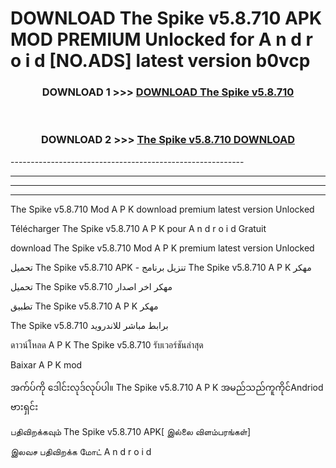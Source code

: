 # DOWNLOAD The Spike v5.8.710 APK MOD PREMIUM Unlocked for A n d r o i d [NO.ADS] latest version b0vcp 



<div align="center">

<h3>DOWNLOAD 1 >>> <a href="https://getmod2.web.app/?judul=The Spike v5.8.710">DOWNLOAD The Spike v5.8.710</a></h3><br>

<h3>DOWNLOAD 2 >>> <a href="https://getmod2.web.app/?judul=The Spike v5.8.710">The Spike v5.8.710 DOWNLOAD </a></h3>

</div>
----------------------------------------------------------

----------------------------------------------------------

----------------------------------------------------------

----------------------------------------------------------

The Spike v5.8.710 Mod A P K download premium latest version Unlocked

Télécharger The Spike v5.8.710 A P K pour A n d r o i d Gratuit

download The Spike v5.8.710 Mod A P K premium latest version Unlocked

تحميل The Spike v5.8.710 APK - تنزيل برنامج The Spike v5.8.710 A P K مهكر

تحميل The Spike v5.8.710 مهكر اخر اصدار

تطبيق The Spike v5.8.710 A P K مهكر

The Spike v5.8.710 برابط مباشر للاندرويد

ดาวน์โหลด A P K The Spike v5.8.710 รับเวอร์ชันล่าสุด

Baixar A P K mod

အက်ပ်ကို ဒေါင်းလုဒ်လုပ်ပါ။ The Spike v5.8.710 A P K အမည်သည်ကူကိုင်Andriod ဗားရှင်း

பதிவிறக்கவும் The Spike v5.8.710 APK[ இல்லை விளம்பரங்கள்] 
 
இலவச பதிவிறக்க மோட் A n d r o i d



